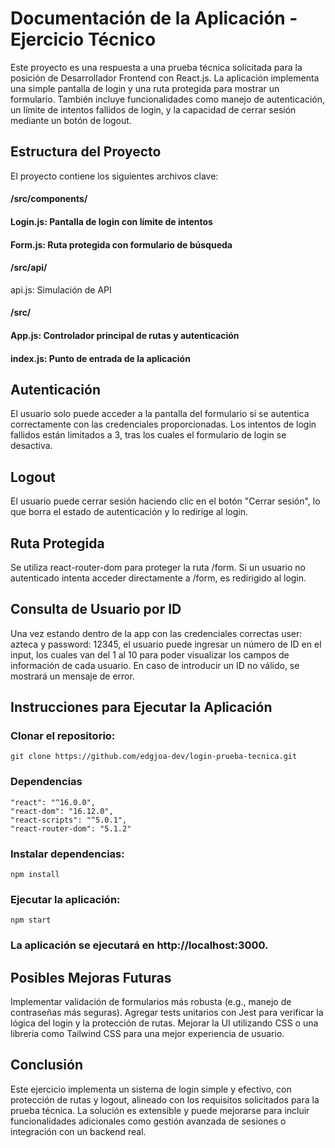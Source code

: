 # Documentación de la Aplicación - Ejercicio Técnico
Este proyecto es una respuesta a una prueba técnica solicitada para la posición de Desarrollador Frontend con React.js. La aplicación implementa una simple pantalla de login y una ruta protegida para mostrar un formulario. También incluye funcionalidades como manejo de autenticación, un límite de intentos fallidos de login, y la capacidad de cerrar sesión mediante un botón de logout.

## Estructura del Proyecto
El proyecto contiene los siguientes archivos clave:

#### /src/components/

#### Login.js: Pantalla de login con límite de intentos

#### Form.js: Ruta protegida con formulario de búsqueda

#### /src/api/
api.js: Simulación de API

#### /src/

#### App.js: Controlador principal de rutas y autenticación

#### index.js: Punto de entrada de la aplicación

## Autenticación

El usuario solo puede acceder a la pantalla del formulario si se autentica correctamente con las credenciales proporcionadas. Los intentos de login fallidos están limitados a 3, tras los cuales el formulario de login se desactiva.

## Logout
El usuario puede cerrar sesión haciendo clic en el botón "Cerrar sesión", lo que borra el estado de autenticación y lo redirige al login.

## Ruta Protegida
Se utiliza react-router-dom para proteger la ruta /form. Si un usuario no autenticado intenta acceder directamente a /form, es redirigido al login.


## Consulta de Usuario por ID
Una vez estando dentro de la app con las credenciales correctas user: azteca y password: 12345, el usuario puede ingresar un número de ID en el input, los cuales van del 1 al 10 para poder visualizar los campos de información de cada usuario. En caso de introducir un ID no válido, se mostrará un mensaje de error.

## Instrucciones para Ejecutar la Aplicación
### Clonar el repositorio:
    git clone https://github.com/edgjoa-dev/login-prueba-tecnica.git

### Dependencias
    "react": "^16.0.0",
    "react-dom": "16.12.0",
    "react-scripts": "^5.0.1",
    "react-router-dom": "5.1.2"

### Instalar dependencias:
    npm install

### Ejecutar la aplicación:
    npm start

### La aplicación se ejecutará en http://localhost:3000.



## Posibles Mejoras Futuras
Implementar validación de formularios más robusta (e.g., manejo de contraseñas más seguras).
Agregar tests unitarios con Jest para verificar la lógica del login y la protección de rutas.
Mejorar la UI utilizando CSS o una librería como Tailwind CSS para una mejor experiencia de usuario.

## Conclusión
Este ejercicio implementa un sistema de login simple y efectivo, con protección de rutas y logout, alineado con los requisitos solicitados para la prueba técnica. La solución es extensible y puede mejorarse para incluir funcionalidades adicionales como gestión avanzada de sesiones o integración con un backend real.